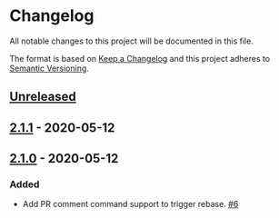 # Changelog

All notable changes to this project will be documented in this file.

The format is based on [Keep a Changelog](http://keepachangelog.com/)
and this project adheres to [Semantic Versioning](http://semver.org/).

## [Unreleased](https://github.com/atomist-skills/github-auto-rebase-skill/compare/2.1.1...HEAD)

## [2.1.1](https://github.com/atomist-skills/github-auto-rebase-skill/compare/2.1.0...2.1.1) - 2020-05-12

## [2.1.0](https://github.com/atomist-skills/github-auto-rebase-skill/tree/2.1.0) - 2020-05-12

### Added

-   Add PR comment command support to trigger rebase. [#6](https://github.com/atomist-skills/github-auto-rebase-skill/issues/6)
